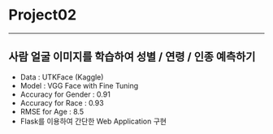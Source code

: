 # Project02
---
## 사람 얼굴 이미지를 학습하여 성별 / 연령 / 인종 예측하기
- Data : UTKFace (Kaggle)
- Model : VGG Face with Fine Tuning
- Accuracy for Gender : 0.91
- Accuracy for Race : 0.93
- RMSE for Age : 8.5
- Flask를 이용하여 간단한 Web Application 구현
